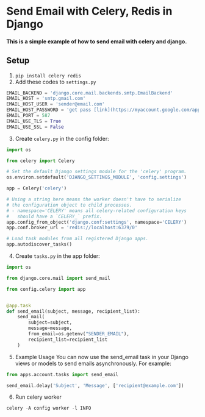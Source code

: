 # Send Email with Celery, Redis in Django

#### This is a simple example of how to send email with celery and django.

## Setup

1. ```pip install celery redis```
2. Add these codes to ```settings.py```
```python
EMAIL_BACKEND = 'django.core.mail.backends.smtp.EmailBackend'
EMAIL_HOST = 'smtp.gmail.com'
EMAIL_HOST_USER = 'sender@email.com'
EMAIL_HOST_PASSWORD = 'get pass [link](https://myaccount.google.com/apppasswords) '
EMAIL_PORT = 587
EMAIL_USE_TLS = True
EMAIL_USE_SSL = False
```

3. Create ```celery.py``` in the config folder:
```python
import os

from celery import Celery

# Set the default Django settings module for the 'celery' program.
os.environ.setdefault('DJANGO_SETTINGS_MODULE', 'config.settings')

app = Celery('celery')

# Using a string here means the worker doesn't have to serialize
# the configuration object to child processes.
# - namespace='CELERY' means all celery-related configuration keys
#   should have a `CELERY_` prefix.
app.config_from_object('django.conf:settings', namespace='CELERY')
app.conf.broker_url = 'redis://localhost:6379/0'

# Load task modules from all registered Django apps.
app.autodiscover_tasks()

```


4. Create ```tasks.py``` in the app folder:

```python
import os

from django.core.mail import send_mail

from config.celery import app


@app.task
def send_email(subject, message, recipient_list):
    send_mail(
        subject=subject,
        message=message,
        from_email=os.getenv("SENDER_EMAIL"),
        recipient_list=recipient_list
    )
```
5. Example Usage
You can now use the send_email task in your Django views or models to send emails asynchronously. For example:
```python
from apps.account.tasks import send_email

send_email.delay('Subject', 'Message', ['recipient@example.com'])
```
6. Run celery worker
```python
celery -A config worker -l INFO
```
